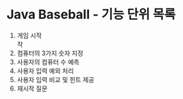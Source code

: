 <h1>Java Baseball - 기능 단위 목록</h1>
<ol>
    <li>게임 시작</li>작
    <li>컴퓨터의 3가지 숫자 지정</li>
    <li>사용자의 컴퓨터 수 예측</li>
    <li>사용자 입력 예외 처리</li>
    <li>사용자 입력 비교 및 힌트 제공</li>
    <li>재시작 질문</li>
</ol>